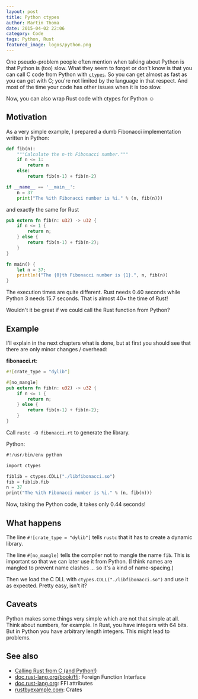 ```yaml
---
layout: post
title: Python ctypes
author: Martin Thoma
date: 2015-04-02 22:06
category: Code
tags: Python, Rust
featured_image: logos/python.png
---
```


One pseudo-problem people often mention when talking about Python is that
Python is (too) slow. What they seem to forget or don't know is that you can
call C code from Python with [`ctypes`](https://docs.python.org/3/library/ctypes.html).
So you can get almost as fast as you can get with C; you're not limited by
the language in that respect. And most of the time your code has other issues
when it is too slow.

Now, you can also wrap Rust code with ctypes for Python ☺

## Motivation

As a very simple example, I prepared a dumb Fibonacci implementation written in
Python:

```python
def fib(n):
    """Calculate the n-th Fibonacci number."""
    if n <= 1:
        return n
    else:
        return fib(n-1) + fib(n-2)

if __name__ == '__main__':
    n = 37
    print("The %ith Fibonacci number is %i." % (n, fib(n)))

```

and exactly the same for Rust

```rust
pub extern fn fib(n: u32) -> u32 {
    if n <= 1 {
        return n;
    } else {
        return fib(n-1) + fib(n-2);
    }
}

fn main() {
    let n = 37;
    println!("The {0}th Fibonacci number is {1}.", n, fib(n))
}
```

The execution times are quite different. Rust needs 0.40 seconds while Python 3
needs 15.7 seconds. That is almost 40× the time of Rust!

Wouldn't it be great if we could call the Rust function from Python?


## Example

I'll explain in the next chapters what is done, but at first you should see
that there are only minor changes / overhead:

**fibonacci.rt**:

```rust
#![crate_type = "dylib"]

#[no_mangle]
pub extern fn fib(n: u32) -> u32 {
    if n <= 1 {
        return n;
    } else {
        return fib(n-1) + fib(n-2);
    }
}
```

Call `rustc -O fibonacci.rt` to generate the library.


Python:

```rust
#!/usr/bin/env python

import ctypes

fiblib = ctypes.CDLL("./libfibonacci.so")
fib = fiblib.fib
n = 37
print("The %ith Fibonacci number is %i." % (n, fib(n)))

```

Now, taking the Python code, it takes only 0.44 seconds!

## What happens

The line `#![crate_type = "dylib"]` tells `rustc` that it has to create a
dynamic library.

The line `#[no_mangle]` tells the compiler not to mangle the name `fib`.
This is important so that we can later use it from Python. (I think names are
mangled to prevent name clashes ... so it's a kind of name-spacing.)

Then we load the C DLL with `ctypes.CDLL("./libfibonacci.so")` and use it
as expected. Pretty easy, isn't it?


## Caveats

Python makes some things very simple which are not that simple at all. Think
about numbers, for example. In Rust, you have integers with 64 bits. But in
Python you have arbitrary length integers. This might lead to problems.

## See also

* [Calling Rust from C (and Python!)](http://harkablog.com/calling-rust-from-c-and-python.html)
* [doc.rust-lang.org/book/ffi](http://doc.rust-lang.org/book/): Foreign Function Interface
* [doc.rust-lang.org](http://doc.rust-lang.org/reference.html#ffi-attributes): FFI attributes
* [rustbyexample.com](http://rustbyexample.com/attribute/crate.html): Crates